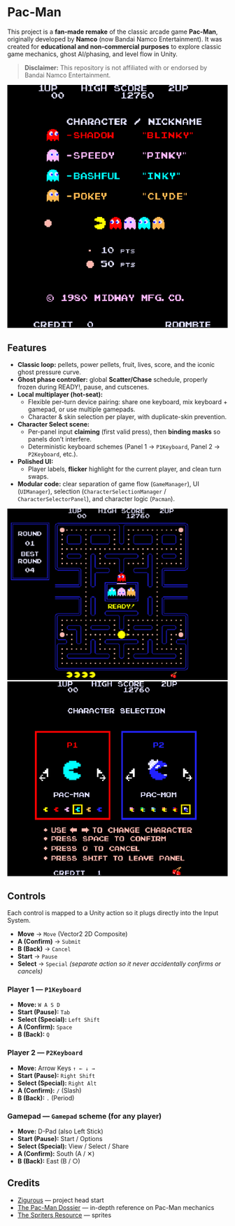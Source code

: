# Pac-Man

This project is a **fan-made remake** of the classic arcade game **Pac-Man**, originally developed by **Namco** (now Bandai Namco Entertainment). It was created for **educational and non-commercial purposes** to explore classic game mechanics, ghost AI/phasing, and level flow in Unity.

> **Disclaimer:** This repository is not affiliated with or endorsed by Bandai Namco Entertainment.

![](./Assets/Images/mainMenu.PNG)

## Features

- **Classic loop:** pellets, power pellets, fruit, lives, score, and the iconic ghost pressure curve.
- **Ghost phase controller:** global **Scatter/Chase** schedule, properly frozen during READY!, pause, and cutscenes.
- **Local multiplayer (hot-seat):**
  - Flexible per-turn device pairing: share one keyboard, mix keyboard + gamepad, or use multiple gamepads.
  - Character & skin selection per player, with duplicate-skin prevention.
- **Character Select scene:**
  - Per-panel input **claiming** (first valid press), then **binding masks** so panels don’t interfere.
  - Deterministic keyboard schemes (Panel 1 → `P1Keyboard`, Panel 2 → `P2Keyboard`, etc.).
- **Polished UI:**
  - Player labels, **flicker** highlight for the current player, and clean turn swaps.
- **Modular code:** clear separation of game flow (`GameManager`), UI (`UIManager`), selection (`CharacterSelectionManager` / `CharacterSelectorPanel`), and character logic (`Pacman`).

 ![](./Assets/Images/gameplay.png)  ![](./Assets/Images/characterSkinSelection.png)

## Controls

Each control is mapped to a Unity action so it plugs directly into the Input System.

- **Move** → `Move` (Vector2 2D Composite)
- **A (Confirm)** → `Submit`
- **B (Back)** → `Cancel`
- **Start** → `Pause`
- **Select** → `Special` *(separate action so it never accidentally confirms or cancels)*

### Player 1 — `P1Keyboard`

- **Move:** `W A S D`  
- **Start (Pause):** `Tab`  
- **Select (Special):** `Left Shift`  
- **A (Confirm):** `Space`  
- **B (Back):** `Q`

### Player 2 — `P2Keyboard`

- **Move:** Arrow Keys `↑ ← ↓ →`  
- **Start (Pause):** `Right Shift`  
- **Select (Special):** `Right Alt`  
- **A (Confirm):** `/` (Slash)  
- **B (Back):** `.` (Period)

### Gamepad — `Gamepad` scheme (for any player)

- **Move:** D-Pad (also Left Stick)  
- **Start (Pause):** Start / Options  
- **Select (Special):** View / Select / Share  
- **A (Confirm):** South (A / ✕)  
- **B (Back):** East (B / ○)

## Credits

- [Zigurous](https://www.youtube.com/watch?v=TKt_VlMn_aA&t=10891s) — project head start  
- [The Pac-Man Dossier](https://pacman.holenet.info/) — in-depth reference on Pac-Man mechanics  
- [The Spriters Resource](https://www.spriters-resource.com/profile/caylie+c/) — sprites 
